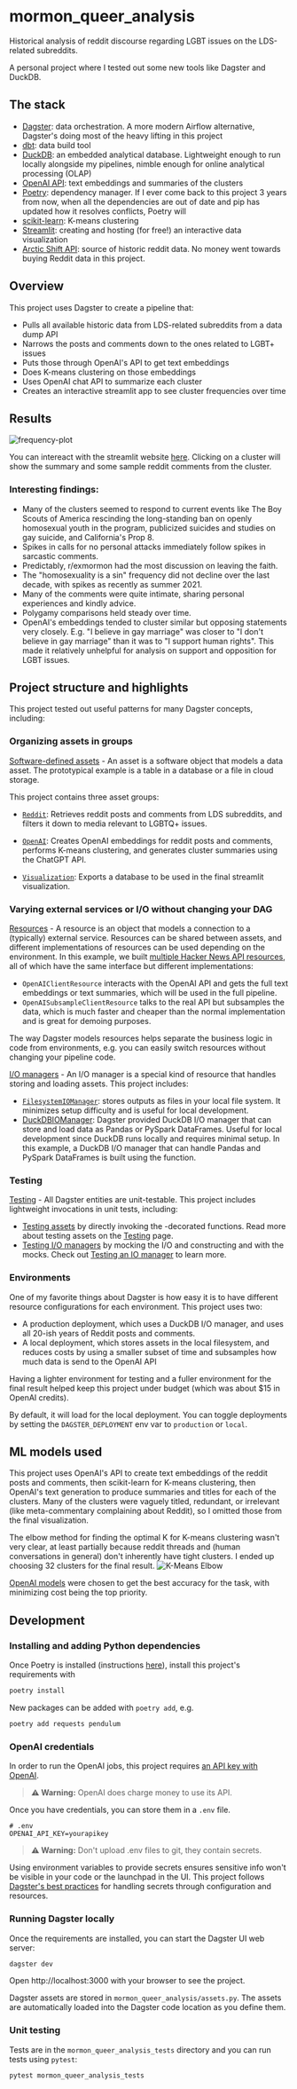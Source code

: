 # mormon_queer_analysis

Historical analysis of reddit discourse regarding LGBT issues on the LDS-related subreddits. 

A personal project where I tested out some new tools like Dagster and DuckDB.

## The stack

- [Dagster](https://dagster.io/): data orchestration. A more modern Airflow alternative, Dagster's doing most of the heavy lifting in this project
- [dbt](https://www.getdbt.com/product/what-is-dbt): data build tool 
- [DuckDB](https://duckdb.org/why_duckdb): an embedded analytical database. Lightweight enough to run locally alongside my pipelines, nimble enough for online analytical processing (OLAP)
- [OpenAI API](https://openai.com/blog/openai-api): text embeddings and summaries of the clusters 
- [Poetry](https://python-poetry.org/): dependency manager. If I ever come back to this project 3 years from now, when all the dependencies are out of date and pip has updated how it resolves conflicts, Poetry will 
- [scikit-learn](https://scikit-learn.org/stable/modules/generated/sklearn.cluster.KMeans.html): K-means clustering
- [Streamlit](https://streamlit.io/): creating and hosting (for free!) an interactive data visualization 
- [Arctic Shift API](https://github.com/ArthurHeitmann/arctic_shift/tree/master/api): source of historic reddit data. No money went towards buying Reddit data in this project.

## Overview 

 This project uses Dagster to create a pipeline that:
  - Pulls all available historic data from LDS-related subreddits from a data dump API
  - Narrows the posts and comments down to the ones related to LGBT+ issues
  - Puts those through OpenAI's API to get text embeddings
  - Does K-means clustering on those embeddings
  - Uses OpenAI chat API to summarize each cluster 
  - Creates an interactive streamlit app to see cluster frequencies over time 

## Results

![frequency-plot](images/cluster-frequency-plot.png "Frequency Plot")

You can intereact with the streamlit website [here](https://lds-lgbt-app-algl4vdm3jedzrnpc3alh9.streamlit.app/). Clicking on a cluster will show the summary and some sample reddit comments from the cluster.


### Interesting findings:
- Many of the clusters seemed to respond to current events like The Boy Scouts of America rescinding the long-standing ban on openly homosexual youth in the program, publicized suicides and studies on gay suicide, and California's Prop 8. 
- Spikes in calls for no personal attacks immediately follow spikes in sarcastic comments.
- Predictably, r/exmormon had the most discussion on leaving the faith.
- The "homosexuality is a sin" frequency did not decline over the last decade, with spikes as recently as summer 2021. 
- Many of the comments were quite intimate, sharing personal experiences and kindly advice.
- Polygamy comparisons held steady over time.
- OpenAI's embeddings tended to cluster similar but opposing statements very closely. E.g. "I believe in gay marriage" was closer to "I don't believe in gay marriage" than it was to "I support human rights". This made it relatively unhelpful for analysis on support and opposition for LGBT issues. 

## Project structure and highlights

This project tested out useful patterns for many Dagster concepts, including:

### Organizing assets in groups

[Software-defined assets](/concepts/assets/software-defined-assets) - An asset is a software object that models a data asset. The prototypical example is a table in a database or a file in cloud storage.

This project contains three asset groups:

<!---
#TODO add screenshots of the Dagster UI
-->

- [`Reddit`](https://github.com/Joe-Koch/mormon-queer-analysis/blob/main/mormon_queer_analysis/assets/reddit.py): Retrieves reddit posts and comments from LDS subreddits, and filters it down to media relevant to LGBTQ+ issues.

- [`OpenAI`](https://github.com/Joe-Koch/mormon-queer-analysis/blob/main/mormon_queer_analysis/assets/open_ai.py): Creates OpenAI embeddings for reddit posts and comments, performs K-means clustering, and generates cluster summaries using the ChatGPT API. 

- [`Visualization`](https://github.com/Joe-Koch/mormon-queer-analysis/blob/main/mormon_queer_analysis/assets/streamlit.py): Exports a database to be used in the final streamlit visualization.

### Varying external services or I/O without changing your DAG

[Resources](mormon_queer_analysis/resources/__init__.py) - A resource is an object that models a connection to a (typically) external service. Resources can be shared between assets, and different implementations of resources can be used depending on the environment. In this example, we built [multiple Hacker News API resources](https://github.com/dagster-io/dagster/blob/master/examples/project_fully_featured/project_fully_featured/resources/hn_resource.py), all of which have the same interface but different implementations:

- `OpenAIClientResource` interacts with the OpenAI API and gets the full text embeddings or text summaries, which will be used in the full pipeline.
- `OpenAISubsampleClientResource` talks to the real API but subsamples the data, which is much faster and cheaper than the normal implementation and is great for demoing purposes.

The way Dagster models resources helps separate the business logic in code from environments, e.g. you can easily switch resources without changing your pipeline code.

[I/O managers](/concepts/io-management/io-managers) - An I/O manager is a special kind of resource that handles storing and loading assets. This project includes:

- [`FilesystemIOManager`](https://docs.dagster.io/_apidocs/io-managers#dagster.FilesystemIOManager): stores outputs as files in your local file system. It minimizes setup difficulty and is useful for local development.
- [DuckDBIOManager](https://docs.dagster.io/_apidocs/libraries/dagster-duckdb): Dagster provided DuckDB I/O manager that can store and load data as Pandas or PySpark DataFrames. Useful for local development since DuckDB runs locally and requires minimal setup. In this example, a DuckDB I/O manager that can handle Pandas and PySpark DataFrames is built using the <PyObject module="dagster_duckdb" object="build_duckdb_io_manager" /> function.

### Testing

[Testing](/concepts/testing) - All Dagster entities are unit-testable. This project includes lightweight invocations in unit tests, including:

- [Testing assets](/mormon_queer_analysis_tests/test_assets.py) by directly invoking the <PyObject object="asset" decorator />-decorated functions. Read more about testing assets on the [Testing](https://docs.dagster.io/concepts/testing#testing-software-defined-assets) page.
- [Testing I/O managers](/mormon_queer_analysis_tests/test_duckdb_io_manager.py) by mocking the I/O and constructing <PyObject object="OutputContext" /> and <PyObject object="InputContext" /> with the mocks. Check out [Testing an IO manager](/concepts/io-management/io-managers#testing-an-io-manager) to learn more.

### Environments

One of my favorite things about Dagster is how easy it is to have different resource configurations for each environment. This project uses two:

- A production deployment, which uses a DuckDB I/O manager, and uses all 20-ish years of Reddit posts and comments. 
- A local deployment, which stores assets in the local filesystem, and reduces costs by using a smaller subset of time and subsamples how much data is send to the OpenAI API

Having a lighter environment for testing and a fuller environment for the final result helped keep this project under budget (which was about $15 in OpenAI credits).

By default, it will load for the local deployment. You can toggle deployments by setting the `DAGSTER_DEPLOYMENT` env var to `production` or `local`.

## ML models used

This project uses OpenAI's API to create text embeddings of the reddit posts and comments, then scikit-learn for K-means clustering, then OpenAI's text generation to produce summaries and titles for each of the clusters. Many of the clusters were vaguely titled, redundant, or irrelevant (like meta-commentary complaining about Reddit), so I omitted those from the final visualization. 

The elbow method for finding the optimal K for K-means clustering wasn't very clear, at least partially because reddit threads and (human conversations in general) don't inherently have tight clusters. I ended up choosing 32 clusters for the final result. 
![K-Means Elbow](images/k-means-elbow.png "K-Means Elbow")

[OpenAI models](https://platform.openai.com/docs/models/overview) were chosen to get the best accuracy for the task, with minimizing cost being the top priority. 

## Development

### Installing and adding Python dependencies

Once Poetry is installed (instructions [here](https://python-poetry.org/docs/#installing-with-pipx)), install this project's requirements with
```bash
poetry install 
```
New packages can be added with `poetry add`, e.g.
```bash
poetry add requests pendulum
```

### OpenAI credentials
In order to run the OpenAI jobs, this project requires [an API key with OpenAI](https://platform.openai.com/docs/quickstart/step-2-set-up-your-api-key). 
> **⚠️ Warning:** OpenAI does charge money to use its API. 

Once you have credentials, you can store them in a `.env` file.
```
# .env
OPENAI_API_KEY=yourapikey
```
> **⚠️ Warning:** Don't upload .env files to git, they contain secrets.

Using environment variables to provide secrets ensures sensitive info won't be visible in your code or the launchpad in the UI. This project follows [Dagster's best practices](https://docs.dagster.io/guides/dagster/using-environment-variables-and-secrets#handling-secrets) for handling secrets through configuration and resources. 

### Running Dagster locally

Once the requirements are installed, you can start the Dagster UI web server:

```bash
dagster dev
```

Open http://localhost:3000 with your browser to see the project.

Dagster assets are stored in `mormon_queer_analysis/assets.py`. The assets are automatically loaded into the Dagster code location as you define them.

### Unit testing

Tests are in the `mormon_queer_analysis_tests` directory and you can run tests using `pytest`:

```bash
pytest mormon_queer_analysis_tests
```
